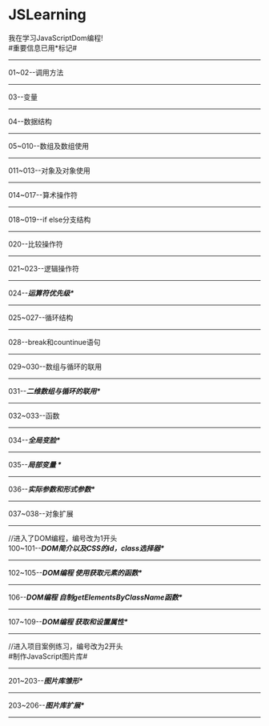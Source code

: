 # JSLearning
我在学习JavaScriptDom编程!
<br>
#重要信息已用*标记#
<hr>
01~02--调用方法
<hr>
03--变量
<hr>
04--数据结构
<hr>
05~010--数组及数组使用
<hr>
011~013--对象及对象使用
<hr>
014~017--算术操作符
<hr>
018~019--if else分支结构
<hr>
020--比较操作符
<hr>
021~023--逻辑操作符
<hr>
024--<em><strong>运算符优先级*</strong></em>
<hr>
025~027--循环结构
<hr>
028--break和countinue语句
<hr>
029~030--数组与循环的联用
<hr>
031--<em><strong>二维数组与循环的联用*</strong></em>
<hr>
032~033--函数
<hr>
034--<em><strong>全局变脸*</strong></em>
<hr>
035--<em><strong>局部变量 *</strong></em>
<hr>
036--<em><strong>实际参数和形式参数*</strong></em>
<hr>
037~038--对象扩展
<hr>
//进入了DOM编程，编号改为1开头
<br>
100~101--<em><strong>DOM简介以及CSS的id，class选择器*</strong></em>
<hr>
102~105--<em><strong>DOM编程 使用获取元素的函数*</strong></em>
<hr>
106--<em><strong>DOM编程 自制getElementsByClassName函数*</strong></em>
<hr>
107~109--<em><strong>DOM编程 获取和设置属性*</strong></em>
<hr>
//进入项目案例练习，编号改为2开头
<br>
#制作JavaScript图片库#
<hr>
201~203--<em><strong>图片库雏形*</strong></em>
<hr>
203~206--<em><strong>图片库扩展*</strong></em>
<hr>